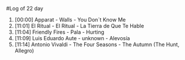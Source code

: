 #Log of 22 day

1. [00:00] Apparat - Walls - You Don´t Know Me
1. [11:01] El Ritual - El Ritual - La Tierra de Que Te Hable
1. [11:04] Friendly Fires - Pala - Hurting
1. [11:09] Luis Eduardo Aute - unknown - Alevosía
1. [11:14] Antonio Vivaldi - The Four Seasons - The Autumn  (The Hunt, Allegro)
